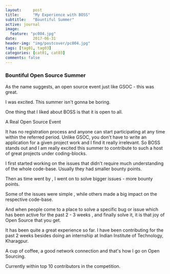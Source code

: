 ```yaml
---
layout:     post
title:      "My Experience with BOSS"
subtitle:   "Bountiful Summer"
active: journal
image:
  feature: "pc004.jpg"
date:       2017-06-31
header-img: "img/postcover/pc004.jpg"
tags: [tag01, tag03]
categories: [cat01, cat03]
comments: false
---
```





### Bountiful Open Source Summer

As the name suggests, an open source event just like GSOC - this was great.

I was excited. This summer isn't gonna be boring.


One thing that I liked about BOSS is that it is open to all.

A Real Open Source Event

It has no registration process and anyone can start participating at any time within the referred period. Unlike GSOC, you don't have to write an application for a given project work and I find it really irrelevant. So BOSS stands out and I am really excited this summer to contribute to such a host of great projects under coding-blocks.

I first started working on the issues that didn't require much understanding of the whole code-base. Usually they had smaller bounty points.

Then as time went by , I went on to solve bigger issues - more bounty points.

Some of the issues were simple , while others made a big impact on the respective code-base.

And when people come to a place to solve a specific bug or issue which has been active for the past 2 - 3 weeks , and finally solve it, it is that joy of Open Source that you get.

It has been quite a great experience so far. I have been contributing for the past 2 weeks besides doing an internship at Indian Institute of Technology, Kharagpur.

A cup of coffee, a good network connection and that's how I go on Open Sourcing.


Currently within top 10 contributors in the competition.



